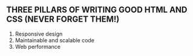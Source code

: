 ## THREE PILLARS OF WRITING GOOD HTML AND CSS (NEVER FORGET THEM!)

1. Responsive design
2. Maintainable and scalable code
3. Web performance
